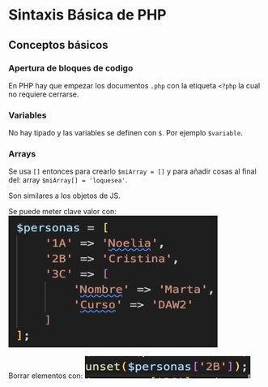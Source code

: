 # Sintaxis Básica de PHP

## Conceptos básicos

### Apertura de bloques de codigo

En PHP hay que empezar los documentos `.php` con la etiqueta `<?php` la cual no requiere cerrarse.

### Variables

No hay tipado y las variables se definen con `$`. Por ejemplo `$variable`.

### Arrays

Se usa `[]` entonces para crearlo `$miArray = []` y para añadir cosas al final del:
array `$miArray[] = 'loquesea'`.

Son similares a los objetos de JS.

Se puede meter clave valor con:
![alt text](image-2.png)

Borrar elementos con:
![alt text](image.png)
